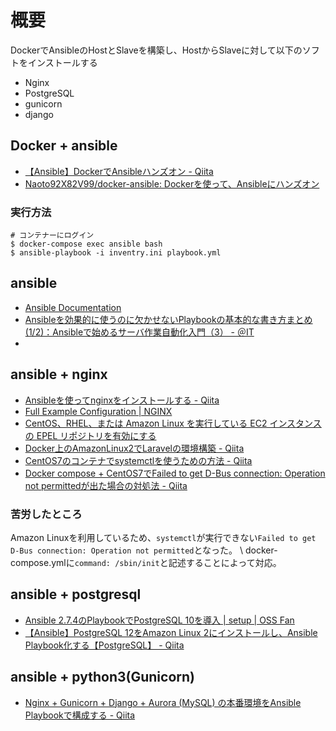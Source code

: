 # 概要
DockerでAnsibleのHostとSlaveを構築し、HostからSlaveに対して以下のソフトをインストールする
* Nginx
* PostgreSQL
* gunicorn
* django

## Docker + ansible
* [【Ansible】DockerでAnsibleハンズオン \- Qiita](https://qiita.com/Naoto9282/items/39eeefa5de652b857372)
* [Naoto92X82V99/docker\-ansible: Dockerを使って、Ansibleにハンズオン](https://github.com/Naoto92X82V99/docker-ansible)

### 実行方法
```shell
# コンテナーにログイン
$ docker-compose exec ansible bash
$ ansible-playbook -i inventry.ini playbook.yml
```

## ansible
* [Ansible Documentation](https://docs.ansible.com/)
* [Ansibleを効果的に使うのに欠かせないPlaybookの基本的な書き方まとめ \(1/2\)：Ansibleで始めるサーバ作業自動化入門（3） \- ＠IT](https://www.atmarkit.co.jp/ait/articles/1607/26/news013.html)
*

## ansible + nginx
* [Ansibleを使ってnginxをインストールする \- Qiita](https://qiita.com/takakuda/items/12d4fa568f71c8e20cef)
* [Full Example Configuration \| NGINX](https://www.nginx.com/resources/wiki/start/topics/examples/full/)
* [CentOS、RHEL、または Amazon Linux を実行している EC2 インスタンスの EPEL リポジトリを有効にする](https://aws.amazon.com/jp/premiumsupport/knowledge-center/ec2-enable-epel/)
* [Docker上のAmazonLinux2でLaravelの環境構築 \- Qiita](https://qiita.com/skyknsk/items/c9710bb952a854a32cfd)
* [CentOS7のコンテナでsystemctlを使うための方法 \- Qiita](https://qiita.com/Targityen/items/6e80b855b79d521412f0)
* [Docker compose \+ CentOS7でFailed to get D\-Bus connection: Operation not permittedが出た場合の対処法 \- Qiita](https://qiita.com/TsukasaGR/items/26b01ca5bd68c2aec251)

### 苦労したところ
Amazon Linuxを利用しているため、`systemctl`が実行できない`Failed to get D-Bus connection: Operation not permitted`となった。 \\
docker-compose.ymlに`command: /sbin/init`と記述することによって対応。

## ansible + postgresql
* [Ansible 2\.7\.4のPlaybookでPostgreSQL 10を導入 \| setup \| OSS Fan](http://ossfan.net/setup/postgresql-44.html)
* [【Ansible】PostgreSQL 12をAmazon Linux 2にインストールし、Ansible Playbook化する【PostgreSQL】 \- Qiita](https://qiita.com/tmiki/items/00d22edc6a554f61bd04)

## ansible + python3(Gunicorn)
* [Nginx \+ Gunicorn \+ Django \+ Aurora \(MySQL\) の本番環境をAnsible Playbookで構成する \- Qiita](https://qiita.com/3244/items/0d2ae54ccaf72a3b3559)
